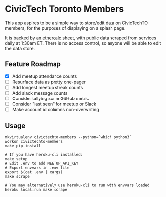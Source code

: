 # CivicTech Toronto Members

This app aspires to be a simple way to store/edit data on CivicTechTO
members, for the purposes of displaying on a splash page.

It is backed by [an ethercalc sheet][sheet], with public data scraped
from services daily at 1:30am ET. There is no access control, so anyone
will be able to edit the data store.

   [sheet]: https://ethercalc.org/civictechto-members

## Feature Roadmap

- [x] Add meetup attendance counts
- [ ] Resurface data as pretty one-pager
- [ ] Add longest meetup streak counts
- [ ] Add slack message counts
- [ ] Consider tallying some GitHub metric
- [ ] Consider "last seen" for meetup or Slack
- [ ] Make account id columns non-overwriting

## Usage

```
mkvirtualenv civictechto-members --python=`which python3`
workon civictechto-members
make pip-install

# If you have heroku-cli installed:
make setup
# Edit .env to add MEETUP_API_KEY
# Export envvars in .env file
export $(cat .env | xargs)
make scrape

# You may alternatively use heroku-cli to run with envvars loaded
heroku local:run make scrape
```

